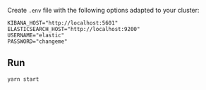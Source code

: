 Create `.env` file with the following options adapted to your cluster:

```
KIBANA_HOST="http://localhost:5601"
ELASTICSEARCH_HOST="http://localhost:9200"
USERNAME="elastic"
PASSWORD="changeme"
```

## Run

```
yarn start
```
